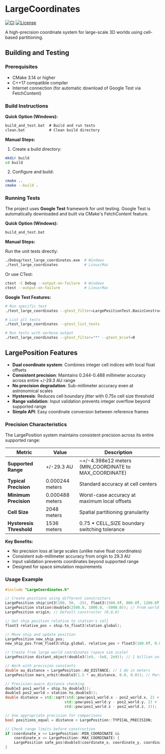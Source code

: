 # LargeCoordinates

[![CI](https://github.com/SergeyMakeev/LargeCoordinates/workflows/CI/badge.svg)](https://github.com/SergeyMakeev/LargeCoordinates/actions)
[![License](https://img.shields.io/badge/license-MIT-blue.svg)](LICENSE)

A high-precision coordinate system for large-scale 3D worlds using cell-based partitioning.

## Building and Testing

### Prerequisites
- CMake 3.14 or higher
- C++17 compatible compiler
- Internet connection (for automatic download of Google Test via FetchContent)

### Build Instructions

**Quick Option (Windows):**
```cmd
build_and_test.bat  # Build and run tests
clean.bat           # Clean build directory
```

**Manual Steps:**

1. Create a build directory:
```bash
mkdir build
cd build
```

2. Configure and build:
```bash
cmake ..
cmake --build .
```

### Running Tests

The project uses **Google Test** framework for unit testing. Google Test is automatically downloaded and built via CMake's FetchContent feature.

**Quick Option (Windows):**
```cmd
build_and_test.bat
```

**Manual Steps:**

Run the unit tests directly:
```bash
./Debug/test_large_coordinates.exe  # Windows
./test_large_coordinates            # Linux/Mac
```

Or use CTest:
```bash
ctest -C Debug --output-on-failure  # Windows
ctest --output-on-failure           # Linux/Mac
```

**Google Test Features:**
```bash
# Run specific test
./test_large_coordinates --gtest_filter=LargePositionTest.BasicConstruction

# List all tests  
./test_large_coordinates --gtest_list_tests

# Run tests with verbose output
./test_large_coordinates --gtest_filter="*" --gtest_brief=0
```

## LargePosition Features

- **Dual coordinate system**: Combines integer cell indices with local float offsets
- **Consistent precision**: Maintains 0.244-0.488 millimeter accuracy across entire +/-29.3 AU range
- **No precision degradation**: Sub-millimeter accuracy even at astronomical scales
- **Hysteresis**: Reduces cell boundary jitter with 0.75x cell size threshold
- **Range validation**: Input validation prevents integer overflow beyond supported range
- **Simple API**: Easy coordinate conversion between reference frames

### Precision Characteristics

The LargePosition system maintains consistent precision across its entire supported range:

| Metric | Value | Description |
|--------|-------|-------------|
| **Supported Range** | +/-29.3 AU | ~+/-4.398e12 meters (MIN_COORDINATE to MAX_COORDINATE) |
| **Typical Precision** | 0.000244 meters | Standard accuracy at cell centers |
| **Minimum Precision** | 0.000488 meters | Worst-case accuracy at maximum local offsets |
| **Cell Size** | 2048 meters | Spatial partitioning granularity |
| **Hysteresis Threshold** | 1536 meters | 0.75 * CELL_SIZE boundary switching tolerance |

**Key Benefits:**
- No precision loss at large scales (unlike naive float coordinates)
- Consistent sub-millimeter accuracy from origin to 29.3 AU
- Input validation prevents coordinates beyond supported range
- Designed for space simulation requirements

### Usage Example

```cpp
#include "LargeCoordinates.h"

// Create positions using different constructors
LargePosition ship(int3(100, 50, -25), float3(1500.0f, 800.0f, 1200.0f)); // From global/local
LargePosition station(double3(2500.0, 1000.0, -5000.0)); // From world coordinates (double precision)
LargePosition origin; // Default constructor (0,0,0)

// Get ship position relative to station's cell
float3 relative_pos = ship.to_float3(station.global);

// Move ship and update position
LargePosition new_ship_pos;
new_ship_pos.from_float3(ship.global, relative_pos + float3(100.0f, 0.0f, 0.0f));

// Create from large world coordinates (space sim scale)
LargePosition distant_object(double3(1e9, -5e8, 2e9)); // 1 billion units away

// Work with precision constants
double au_distance = LargePosition::AU_DISTANCE; // 1 AU in meters
LargePosition mars_orbit(double3(1.5 * au_distance, 0.0, 0.0)); // Mars at 1.5 AU

// Precision-aware distance checking
double3 pos1_world = ship.to_double3();
double3 pos2_world = station.to_double3();
double distance = std::sqrt(std::pow(pos1_world.x - pos2_world.x, 2) + 
                           std::pow(pos1_world.y - pos2_world.y, 2) + 
                           std::pow(pos1_world.z - pos2_world.z, 2));

// Use appropriate precision for comparisons
bool positions_equal = distance < LargePosition::TYPICAL_PRECISION;

// Check range limits before construction
if (coordinate_x >= LargePosition::MIN_COORDINATE && 
    coordinate_x <= LargePosition::MAX_COORDINATE) {
    LargePosition safe_pos(double3(coordinate_x, coordinate_y, coordinate_z));
}
``` 